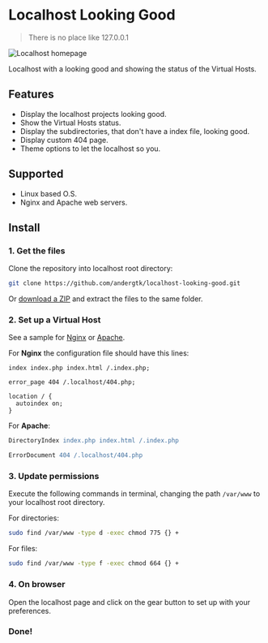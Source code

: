 # Localhost Looking Good

> There is no place like 127.0.0.1

![Localhost homepage](http://i.imgur.com/j6tgbHO.png)

Localhost with a looking good and showing the status of the Virtual Hosts.

## Features

+ Display the localhost projects looking good.
+ Show the Virtual Hosts status.
+ Display the subdirectories, that don't have a index file, looking good.
+ Display custom 404 page.
+ Theme options to let the localhost so you.

## Supported

+ Linux based O.S.
+ Nginx and Apache web servers.

## Install

### 1. Get the files

Clone the repository into localhost root directory:

```bash
git clone https://github.com/andergtk/localhost-looking-good.git
```

Or [download a ZIP](https://github.com/andergtk/localhost-looking-good/archive/master.zip)
and extract the files to the same folder.

### 2. Set up a Virtual Host

See a sample for [Nginx](.localhost/sample-nginx.conf) or [Apache](.localhost/sample-apache.conf).

For **Nginx** the configuration file should have this lines:

```nginx
index index.php index.html /.index.php;

error_page 404 /.localhost/404.php;

location / {
  autoindex on;
}
```

For **Apache**:

```apache
DirectoryIndex index.php index.html /.index.php

ErrorDocument 404 /.localhost/404.php
```

### 3. Update permissions

Execute the following commands in terminal, changing the path `/var/www` to your
localhost root directory.

For directories:

```bash
sudo find /var/www -type d -exec chmod 775 {} +
```

For files:
```bash
sudo find /var/www -type f -exec chmod 664 {} +
```

### 4. On browser

Open the localhost page and click on the gear button to set up with your
preferences.

### Done!

